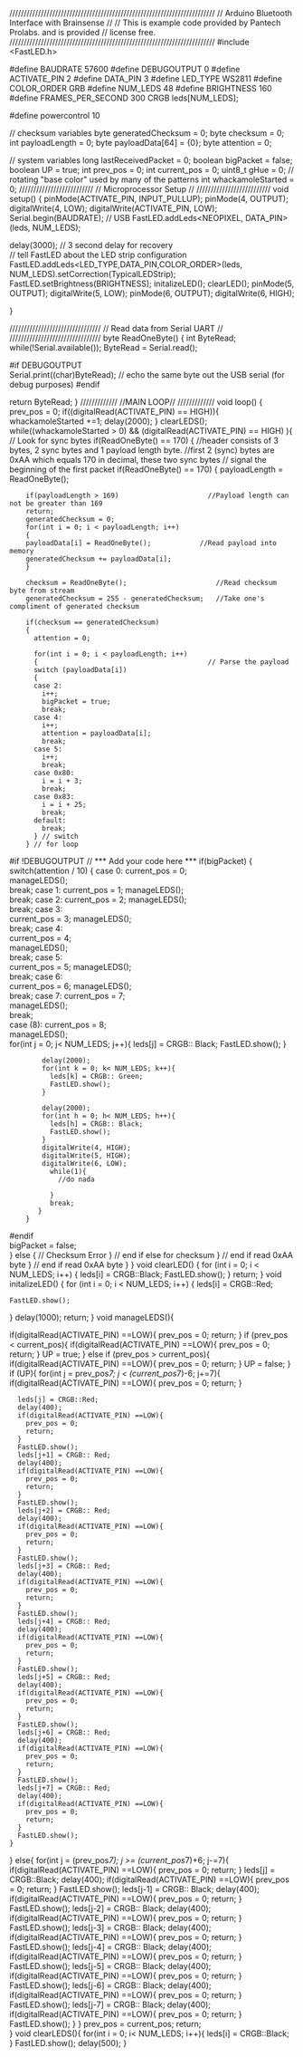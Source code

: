 ////////////////////////////////////////////////////////////////////////
// Arduino Bluetooth Interface with Brainsense
// 
// This is example code provided by Pantech Prolabs. and is provided
// license free.
////////////////////////////////////////////////////////////////////////
#include <FastLED.h>

#define BAUDRATE 57600
#define DEBUGOUTPUT 0
#define ACTIVATE_PIN 2 
#define DATA_PIN    3
#define LED_TYPE    WS2811
#define COLOR_ORDER GRB
#define NUM_LEDS 48
#define BRIGHTNESS          160
#define FRAMES_PER_SECOND  300
CRGB leds[NUM_LEDS];

#define powercontrol 10



// checksum variables
byte generatedChecksum = 0;
byte checksum = 0; 
int payloadLength = 0;
byte payloadData[64] = {0};
byte attention = 0;

// system variables
long lastReceivedPacket = 0;
boolean bigPacket = false;
boolean UP = true; 
int prev_pos = 0;
int current_pos = 0;
uint8_t gHue = 0; // rotating "base color" used by many of the patterns
int whackamoleStarted = 0;
//////////////////////////
// Microprocessor Setup //
//////////////////////////
void setup() {
  pinMode(ACTIVATE_PIN, INPUT_PULLUP);
  pinMode(4, OUTPUT);
  digitalWrite(4, LOW);
  digitalWrite(ACTIVATE_PIN, LOW);
  Serial.begin(BAUDRATE);           // USB
  FastLED.addLeds<NEOPIXEL, DATA_PIN>(leds, NUM_LEDS);
  
  delay(3000); // 3 second delay for recovery  
  // tell FastLED about the LED strip configuration
  FastLED.addLeds<LED_TYPE,DATA_PIN,COLOR_ORDER>(leds, NUM_LEDS).setCorrection(TypicalLEDStrip);
  FastLED.setBrightness(BRIGHTNESS);
  initalizeLED();
  clearLED();
  pinMode(5, OUTPUT);
  digitalWrite(5, LOW);
  pinMode(6, OUTPUT);
  digitalWrite(6, HIGH);

}

////////////////////////////////
// Read data from Serial UART //
////////////////////////////////
byte ReadOneByte() {
  int ByteRead;
  while(!Serial.available());
  ByteRead = Serial.read();

#if DEBUGOUTPUT  
  Serial.print((char)ByteRead);   // echo the same byte out the USB serial (for debug purposes)
#endif

  return ByteRead;
}
/////////////
//MAIN LOOP//
/////////////
void loop() {
  prev_pos = 0;
  if((digitalRead(ACTIVATE_PIN) == HIGH)){
    whackamoleStarted +=1;
    delay(2000);
  }
  clearLEDS();
  while((whackamoleStarted > 0) && (digitalRead(ACTIVATE_PIN) == HIGH) ){
  // Look for sync bytes
  if(ReadOneByte() == 170) 
  {
    //header consists of 3 bytes, 2 sync bytes and 1 payload length byte. 
    //first 2 (sync) bytes are 0xAA which equals 170 in decimal, these two sync bytes
    // signal the beginning of the first packet 
    if(ReadOneByte() == 170) 
    {
        payloadLength = ReadOneByte();
      
        if(payloadLength > 169)                      //Payload length can not be greater than 169
        return;
        generatedChecksum = 0;        
        for(int i = 0; i < payloadLength; i++) 
        {  
        payloadData[i] = ReadOneByte();            //Read payload into memory
        generatedChecksum += payloadData[i];
        }   

        checksum = ReadOneByte();                      //Read checksum byte from stream      
        generatedChecksum = 255 - generatedChecksum;   //Take one's compliment of generated checksum

        if(checksum == generatedChecksum) 
        {    
          attention = 0;

          for(int i = 0; i < payloadLength; i++) 
          {                                          // Parse the payload
          switch (payloadData[i]) 
          {
          case 2:
            i++;            
            bigPacket = true;            
            break;
          case 4:
            i++;
            attention = payloadData[i];                        
            break;
          case 5:
            i++;
            break;
          case 0x80:
            i = i + 3;
            break;
          case 0x83:
            i = i + 25;      
            break;
          default:
            break;
          } // switch
        } // for loop

#if !DEBUGOUTPUT
        // *** Add your code here ***
        if(bigPacket) 
        {
          switch(attention / 10) 
          {
          case 0:
            current_pos = 0;   
            manageLEDS();     
            break;
          case 1:
            current_pos = 1; 
            manageLEDS();     
            break;
          case 2:
            current_pos = 2; 
            manageLEDS();  
            break;
          case 3:                 
            current_pos = 3; 
            manageLEDS();           
            break;
          case 4:  
            current_pos = 4;  
            manageLEDS();           
            break;
          case 5:  
            current_pos = 5; 
            manageLEDS();                
            break;
          case 6:             
            current_pos = 6; 
            manageLEDS();                  
            break;
          case 7: 
            current_pos = 7;  
            manageLEDS();               
            break;    
          case (8):
            current_pos = 8;  
            manageLEDS();     
            for(int j = 0; j< NUM_LEDS; j++){
              leds[j] = CRGB:: Black;
              FastLED.show();
            }
            
            delay(2000);
            for(int k = 0; k< NUM_LEDS; k++){
              leds[k] = CRGB:: Green;
              FastLED.show();
            }
            
            delay(2000);
            for(int h = 0; h< NUM_LEDS; h++){
              leds[h] = CRGB:: Black;
              FastLED.show();
            } 
            digitalWrite(4, HIGH);
            digitalWrite(5, HIGH);
            digitalWrite(6, LOW);
              while(1){
                //do nada  
               
              }
              break;
           }                        
        }
#endif        
        bigPacket = false;        
      }
      else {
        // Checksum Error
      }  // end if else for checksum
    } // end if read 0xAA byte
  } // end if read 0xAA byte
 }
}
void clearLED() {
  for (int i = 0; i < NUM_LEDS; i++) {
    leds[i] = CRGB::Black;
    FastLED.show();
  }
  return;
}
void initalizeLED() {
  for (int i = 0; i < NUM_LEDS; i++) {
    leds[i] = CRGB::Red;
    
    FastLED.show();
  }
  delay(1000);
  return;
}
void manageLEDS(){
  
  if(digitalRead(ACTIVATE_PIN) ==LOW){
    prev_pos = 0;
    return;
  }
  if (prev_pos < current_pos){
    if(digitalRead(ACTIVATE_PIN) ==LOW){
    prev_pos = 0;
    return;
  }
    UP = true;
  }
  else if (prev_pos > current_pos){
    if(digitalRead(ACTIVATE_PIN) ==LOW){
    prev_pos = 0;
    return;
  }
    UP = false; 
  }
  if (UP){
    for(int j = prev_pos*7; j < (current_pos*7)-6; j+=7){
      if(digitalRead(ACTIVATE_PIN) ==LOW){
        prev_pos = 0;
        return;
      }
      
      leds[j] = CRGB::Red;
      delay(400);
      if(digitalRead(ACTIVATE_PIN) ==LOW){
        prev_pos = 0;
        return;
      }
      FastLED.show();
      leds[j+1] = CRGB:: Red; 
      delay(400);
      if(digitalRead(ACTIVATE_PIN) ==LOW){
        prev_pos = 0;
        return;
      }
      FastLED.show();
      leds[j+2] = CRGB:: Red; 
      delay(400);
      if(digitalRead(ACTIVATE_PIN) ==LOW){
        prev_pos = 0;
        return;
      }
      FastLED.show();
      leds[j+3] = CRGB:: Red; 
      delay(400);
      if(digitalRead(ACTIVATE_PIN) ==LOW){
        prev_pos = 0;
        return;
      }
      FastLED.show();
      leds[j+4] = CRGB:: Red; 
      delay(400);
      if(digitalRead(ACTIVATE_PIN) ==LOW){
        prev_pos = 0;
        return;
      }
      FastLED.show();
      leds[j+5] = CRGB:: Red; 
      delay(400);
      if(digitalRead(ACTIVATE_PIN) ==LOW){
        prev_pos = 0;
        return;
      }
      FastLED.show();
      leds[j+6] = CRGB:: Red; 
      delay(400);
      if(digitalRead(ACTIVATE_PIN) ==LOW){
        prev_pos = 0;
        return;
      }
      FastLED.show();
      leds[j+7] = CRGB:: Red; 
      delay(400);
      if(digitalRead(ACTIVATE_PIN) ==LOW){
        prev_pos = 0;
        return;
      }
      FastLED.show();
    }
  }
  else{
    for(int j = (prev_pos*7); j >= (current_pos*7)+6; j-=7){
      if(digitalRead(ACTIVATE_PIN) ==LOW){
        prev_pos = 0;
        return;
      }
      leds[j] = CRGB::Black;
      delay(400);
      if(digitalRead(ACTIVATE_PIN) ==LOW){
        prev_pos = 0;
        return;
      }
      FastLED.show();
      leds[j-1] = CRGB:: Black;
      delay(400);
      if(digitalRead(ACTIVATE_PIN) ==LOW){
        prev_pos = 0;
        return;
      }
      FastLED.show();
      leds[j-2] = CRGB:: Black;
      delay(400);
      if(digitalRead(ACTIVATE_PIN) ==LOW){
        prev_pos = 0;
        return;
      }
      FastLED.show();
      leds[j-3] = CRGB:: Black;
      delay(400);
      if(digitalRead(ACTIVATE_PIN) ==LOW){
        prev_pos = 0;
        return;
      }
      FastLED.show();
      leds[j-4] = CRGB:: Black;
      delay(400);
      if(digitalRead(ACTIVATE_PIN) ==LOW){
        prev_pos = 0;
        return;
      }
      FastLED.show();
      leds[j-5] = CRGB:: Black;
      delay(400);
      if(digitalRead(ACTIVATE_PIN) ==LOW){
        prev_pos = 0;
        return;
      }
      FastLED.show();
      leds[j-6] = CRGB:: Black;
      delay(400);
      if(digitalRead(ACTIVATE_PIN) ==LOW){
        prev_pos = 0;
        return;
      }
      FastLED.show();
      leds[j-7] = CRGB:: Black;
      delay(400);
      if(digitalRead(ACTIVATE_PIN) ==LOW){
        prev_pos = 0;
        return;
      }
      FastLED.show();
    }
  }
  prev_pos = current_pos;
  return;            
}
void clearLEDS(){
  for(int i = 0; i< NUM_LEDS; i++){
    leds[i] = CRGB::Black;
  }
  FastLED.show();
  delay(500);
}
